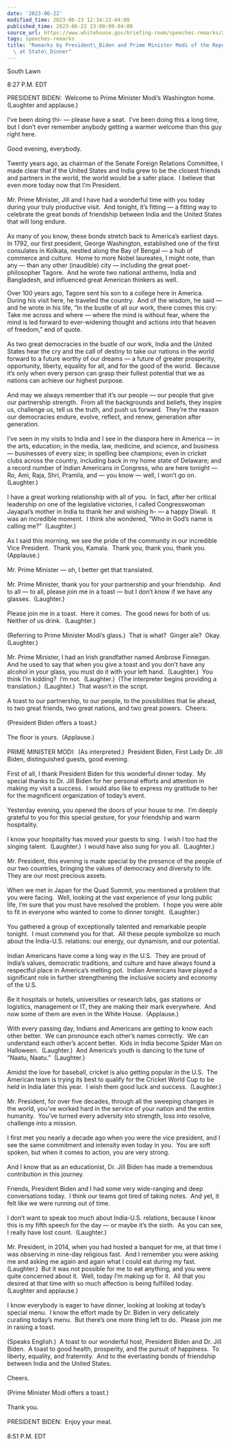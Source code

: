 ```yaml
---
date: '2023-06-22'
modified_time: 2023-06-23 12:34:22-04:00
published_time: 2023-06-22 23:00:00-04:00
source_url: https://www.whitehouse.gov/briefing-room/speeches-remarks/2023/06/22/remarks-by-president-biden-and-prime-minister-modi-of-the-republic-of-india-at-state-dinner/
tags: speeches-remarks
title: "Remarks by President\_Biden and Prime Minister Modi of the Republic of India\
  \ at State\_Dinner"
---
```

 
South Lawn

8:27 P.M. EDT

PRESIDENT BIDEN:  Welcome to Prime Minister Modi’s Washington home. 
(Laughter and applause.)  
   
I’ve been doing thi- — please have a seat.  I’ve been doing this a long
time, but I don’t ever remember anybody getting a warmer welcome than
this guy right here.  
   
Good evening, everybody.  
   
Twenty years ago, as chairman of the Senate Foreign Relations Committee,
I made clear that if the United States and India grew to be the closest
friends and partners in the world, the world would be a safer place.  I
believe that even more today now that I’m President.  
   
Mr. Prime Minister, Jill and I have had a wonderful time with you today
during your truly productive visit.  And tonight, it’s fitting — a
fitting way to celebrate the great bonds of friendship between India and
the United States that will long endure.  
   
As many of you know, these bonds stretch back to America’s earliest
days.  In 1792, our first president, George Washington, established one
of the first consulates in Kolkata, nestled along the Bay of Bengal — a
hub of commerce and culture.  Home to more Nobel laureates, I might
note, than any — than any other (inaudible) city — including the great
poet-philosopher Tagore.  And he wrote two national anthems, India and
Bangladesh, and influenced great American thinkers as well.

Over 100 years ago, Tagore sent his son to a college here in America. 
During his visit here, he traveled the country.  And of the wisdom, he
said — and he wrote in his life, “In the bustle of all our work, there
comes this cry: Take me across and where — where the mind is without
fear, where the mind is led forward to ever-widening thought and actions
into that heaven of freedom,” end of quote.  
   
As two great democracies in the bustle of our work, India and the United
States hear the cry and the call of destiny to take our nations in the
world forward to a future worthy of our dreams — a future of greater
prosperity, opportunity, liberty, equality for all, and for the good of
the world.  Because it’s only when every person can grasp their fullest
potential that we as nations can achieve our highest purpose.  
   
And may we always remember that it’s our people — our people that give
our partnership strength.  From all the backgrounds and beliefs, they
inspire us, challenge us, tell us the truth, and push us forward. 
They’re the reason our democracies endure, evolve, reflect, and renew,
generation after generation.  
   
I’ve seen in my visits to India and I see in the diaspora here in
America — in the arts, education; in the media, law, medicine, and
science, and business — businesses of every size; in spelling bee
champions; even in cricket clubs across the country, including back in
my home state of Delaware; and a record number of Indian Americans in
Congress, who are here tonight — Ro, Ami, Raja, Shri, Pramila, and — you
know — well, I won’t go on.  (Laughter.)  
   
I have a great working relationship with all of you.  In fact, after her
critical leadership on one of the legislative victories, I called
Congresswoman Jayapal’s mother in India to thank her and wishing h- — a
happy Diwali.  It was an incredible moment.  I think she wondered, “Who
in God’s name is calling me?”  (Laughter.)  
   
As I said this morning, we see the pride of the community in our
incredible Vice President.  Thank you, Kamala.  Thank you, thank you,
thank you.  (Applause.)  
   
Mr. Prime Minister — oh, I better get that translated.  
   
Mr. Prime Minister, thank you for your partnership and your friendship. 
And to all — to all, please join me in a toast — but I don’t know if we
have any glasses.  (Laughter.)  
   
Please join me in a toast.  Here it comes.  The good news for both of
us: Neither of us drink.  (Laughter.)   
   
(Referring to Prime Minister Modi’s glass.)  That is what?  Ginger ale? 
Okay.  (Laughter.)  
   
Mr. Prime Minister, I had an Irish grandfather named Ambrose Finnegan. 
And he used to say that when you give a toast and you don’t have any
alcohol in your glass, you must do it with your left hand.  (Laughter.) 
You think I’m kidding?  I’m not.  (Laughter.)  (The interpreter begins
providing a translation.)  (Laughter.)  That wasn’t in the script.  
   
A toast to our partnership, to our people, to the possibilities that lie
ahead, to two great friends, two great nations, and two great powers. 
Cheers.  
   
(President Biden offers a toast.)  
   
The floor is yours.  (Applause.)  
   
PRIME MINISTER MODI:  (As interpreted.)  President Biden, First Lady Dr.
Jill Biden, distinguished guests, good evening.   
   
First of all, I thank President Biden for this wonderful dinner today. 
My special thanks to Dr. Jill Biden for her personal efforts and
attention in making my visit a success.  I would also like to express my
gratitude to her for the magnificent organization of today’s event.   
   
Yesterday evening, you opened the doors of your house to me.  I’m deeply
grateful to you for this special gesture, for your friendship and warm
hospitality.  
   
I know your hospitality has moved your guests to sing.  I wish I too had
the singing talent.  (Laughter.)  I would have also sung for you all. 
(Laughter.)   
   
Mr. President, this evening is made special by the presence of the
people of our two countries, bringing the values of democracy and
diversity to life.  They are our most precious assets.  
   
When we met in Japan for the Quad Summit, you mentioned a problem that
you were facing.  Well, looking at the vast experience of your long
public life, I’m sure that you must have resolved the problem.  I hope
you were able to fit in everyone who wanted to come to dinner tonight. 
(Laughter.)  
   
You gathered a group of exceptionally talented and remarkable people
tonight.  I must commend you for that.  All these people symbolize so
much about the India-U.S. relations: our energy, our dynamism, and our
potential.  
   
Indian Americans have come a long way in the U.S.  They are proud of
India’s values, democratic traditions, and culture and have always found
a respectful place in America’s melting pot.  Indian Americans have
played a significant role in further strengthening the inclusive society
and economy of the U.S.   
   
Be it hospitals or hotels, universities or research labs, gas stations
or logistics, management or IT, they are making their mark everywhere. 
And now some of them are even in the White House.  (Applause.)  
   
With every passing day, Indians and Americans are getting to know each
other better.  We can pronounce each other’s names correctly.  We can
understand each other’s accent better.  Kids in India become Spider Man
on Halloween.  (Laughter.)  And America’s youth is dancing to the tune
of “Naatu, Naatu.”  (Laughter.)   
   
Amidst the love for baseball, cricket is also getting popular in the
U.S.  The American team is trying its best to qualify for the Cricket
World Cup to be held in India later this year.  I wish them good luck
and success.  (Laughter.)  
   
Mr. President, for over five decades, through all the sweeping changes
in the world, you’ve worked hard in the service of your nation and the
entire humanity.  You’ve turned every adversity into strength, loss into
resolve, challenge into a mission.   
   
I first met you nearly a decade ago when you were the vice president,
and I see the same commitment and intensity even today in you.  You are
soft spoken, but when it comes to action, you are very strong.  
   
And I know that as an educationist, Dr. Jill Biden has made a tremendous
contribution in this journey.   
   
Friends, President Biden and I had some very wide-ranging and deep
conversations today.  I think our teams got tired of taking notes.  And
yet, it felt like we were running out of time.   
   
I don’t want to speak too much about India-U.S. relations, because I
know this is my fifth speech for the day — or maybe it’s the sixth.  As
you can see, I really have lost count.  (Laughter.)  
   
Mr. President, in 2014, when you had hosted a banquet for me, at that
time I was observing in nine-day religious fast.  And I remember you
were asking me and asking me again and again what I could eat during my
fast.  (Laughter.)  But it was not possible for me to eat anything, and
you were quite concerned about it.  Well, today I’m making up for it. 
All that you desired at that time with so much affection is being
fulfilled today.  (Laughter and applause.)  
   
I know everybody is eager to have dinner, looking at looking at today’s
special menu.  I know the effort made by Dr. Biden in very delicately
curating today’s menu.  But there’s one more thing left to do.  Please
join me in raising a toast.   
   
(Speaks English.)  A toast to our wonderful host, President Biden and
Dr. Jill Biden.  A toast to good health, prosperity, and the pursuit of
happiness.  To liberty, equality, and fraternity.  And to the
everlasting bonds of friendship between India and the United States.   
   
Cheers.  
   
(Prime Minister Modi offers a toast.)  
   
Thank you.  
   
PRESIDENT BIDEN:  Enjoy your meal.   
   
8:51 P.M. EDT
